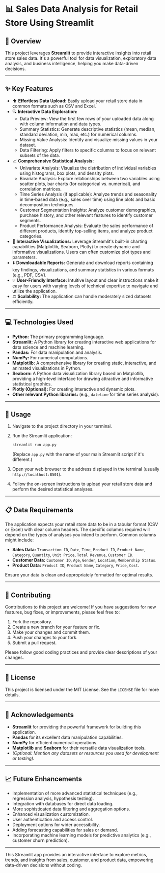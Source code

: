 # 📊 Sales Data Analysis for Retail Store Using Streamlit

## 🛒 Overview
This project leverages **Streamlit** to provide interactive insights into retail store sales data. It's a powerful tool for data visualization, exploratory data analysis, and business intelligence, helping you make data-driven decisions.

---

## ✨ Key Features

-   ⬆️ **Effortless Data Upload:** Easily upload your retail store data in common formats such as CSV and Excel.
-   🔍 **Interactive Data Exploration:**
    -   Data Preview: View the first few rows of your uploaded data along with column information and data types.
    -   Summary Statistics: Generate descriptive statistics (mean, median, standard deviation, min, max, etc.) for numerical columns.
    -   Missing Value Analysis: Identify and visualize missing values in your dataset.
    -   Data Filtering: Apply filters to specific columns to focus on relevant subsets of the data.
-   📈 **Comprehensive Statistical Analysis:**
    -   Univariate Analysis: Visualize the distribution of individual variables using histograms, box plots, and density plots.
    -   Bivariate Analysis: Explore relationships between two variables using scatter plots, bar charts (for categorical vs. numerical), and correlation matrices.
    -   Time Series Analysis (if applicable): Analyze trends and seasonality in time-based data (e.g., sales over time) using line plots and basic decomposition techniques.
    -   Customer Segmentation Insights: Analyze customer demographics, purchase history, and other relevant features to identify customer segments.
    -   Product Performance Analysis: Evaluate the sales performance of different products, identify top-selling items, and analyze product categories.
-   🎨 **Interactive Visualizations:** Leverage Streamlit's built-in charting capabilities (Matplotlib, Seaborn, Plotly) to create dynamic and informative visualizations. Users can often customize plot types and parameters.
-   ⬇️ **Downloadable Reports:** Generate and download reports containing key findings, visualizations, and summary statistics in various formats (e.g., PDF, CSV).
-   💡 **User-Friendly Interface:** Intuitive layout and clear instructions make it easy for users with varying levels of technical expertise to navigate and utilize the application.
-   ⚖️ **Scalability:** The application can handle moderately sized datasets efficiently.

---

## 💻 Technologies Used

-   **Python:** The primary programming language.
-   **Streamlit:** A Python library for creating interactive web applications for data science and machine learning.
-   **Pandas:** For data manipulation and analysis.
-   **NumPy:** For numerical computations.
-   **Matplotlib:** A comprehensive library for creating static, interactive, and animated visualizations in Python.
-   **Seaborn:** A Python data visualization library based on Matplotlib, providing a high-level interface for drawing attractive and informative statistical graphics.
-   **Plotly (Optional):** For creating interactive and dynamic plots.
-   **Other relevant Python libraries:** (e.g., `datetime` for time series analysis).

---

## 🚀 Usage

1.  Navigate to the project directory in your terminal.

2.  Run the Streamlit application:
    ```bash
    streamlit run app.py
    ```
    (Replace `app.py` with the name of your main Streamlit script if it's different.)

3.  Open your web browser to the address displayed in the terminal (usually `http://localhost:8501`).

4.  Follow the on-screen instructions to upload your retail store data and perform the desired statistical analyses.

---

## 📋 Data Requirements

The application expects your retail store data to be in a tabular format (CSV or Excel) with clear column headers. The specific columns required will depend on the types of analyses you intend to perform. Common columns might include:

-   **Sales Data:** `Transaction ID`, `Date`, `Time`, `Product ID`, `Product Name`, `Category`, `Quantity`, `Unit Price`, `Total Revenue`, `Customer ID`.
-   **Customer Data:** `Customer ID`, `Age`, `Gender`, `Location`, `Membership Status`.
-   **Product Data:** `Product ID`, `Product Name`, `Category`, `Price`, `Cost`.

Ensure your data is clean and appropriately formatted for optimal results.

---

## 🤝 Contributing

Contributions to this project are welcome! If you have suggestions for new features, bug fixes, or improvements, please feel free to:

1.  Fork the repository.
2.  Create a new branch for your feature or fix.
3.  Make your changes and commit them.
4.  Push your changes to your fork.
5.  Submit a pull request.

Please follow good coding practices and provide clear descriptions of your changes.

---

## 📜 License

This project is licensed under the MIT License. See the `LICENSE` file for more details.

---

## 🙏 Acknowledgements

-   **Streamlit** for providing the powerful framework for building this application.
-   **Pandas** for its excellent data manipulation capabilities.
-   **NumPy** for efficient numerical operations.
-   **Matplotlib** and **Seaborn** for their versatile data visualization tools.
-   *(Optional: Mention any datasets or resources you used for development or testing).*

---

## 📈 Future Enhancements

-   Implementation of more advanced statistical techniques (e.g., regression analysis, hypothesis testing).
-   Integration with databases for direct data loading.
-   More sophisticated data filtering and aggregation options.
-   Enhanced visualization customization.
-   User authentication and access control.
-   Deployment options for wider accessibility.
-   Adding forecasting capabilities for sales or demand.
-   Incorporating machine learning models for predictive analytics (e.g., customer churn prediction).

---

This Streamlit app provides an interactive interface to explore metrics, trends, and insights from sales, customer, and product data, empowering data-driven decisions without coding.
